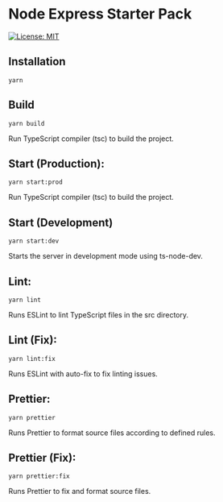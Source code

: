 # Node Express Starter Pack

[![License: MIT](https://img.shields.io/badge/License-MIT-yellow.svg)](https://opensource.org/licenses/MIT)

## Installation

```
yarn
```

## **Build**

```
yarn build
```

Run TypeScript compiler (tsc) to build the project.

## **Start (Production):**

```
yarn start:prod
```

Run TypeScript compiler (tsc) to build the project.

## Start (Development)

```
yarn start:dev
```

Starts the server in development mode using ts-node-dev.

## Lint:

```
yarn lint
```

Runs ESLint to lint TypeScript files in the src directory.

## Lint (Fix):

```
yarn lint:fix
```

Runs ESLint with auto-fix to fix linting issues.

## Prettier:

```
yarn prettier
```

Runs Prettier to format source files according to defined rules.

## Prettier (Fix):

```
yarn prettier:fix
```

Runs Prettier to fix and format source files.
